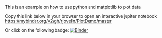 This is an example on how to use python and matplotlib to plot data

Copy this link below in your browser to open an interactive jupiter notebook
https://mybinder.org/v2/gh/rjovelin/PlotDemo/master

Or click on the following badge:
[![Binder](https://mybinder.org/badge.svg)](https://mybinder.org/v2/gh/rjovelin/PlotDemo/master)
